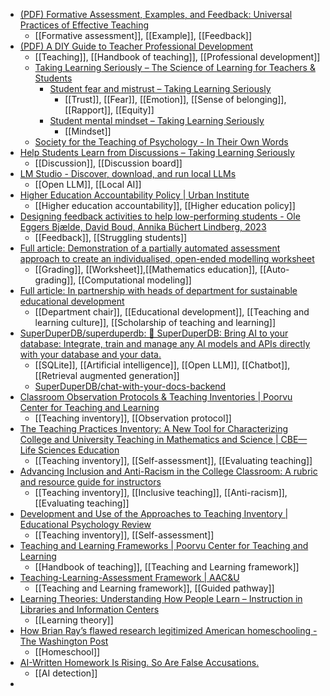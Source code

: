 - [(PDF) Formative Assessment, Examples, and Feedback: Universal Practices of Effective Teaching](https://www.researchgate.net/publication/376392729_Formative_Assessment_Examples_and_Feedback_Universal_Practices_of_Effective_Teaching)
	- [[Formative assessment]], [[Example]], [[Feedback]]
- [(PDF) A DIY Guide to Teacher Professional Development](https://www.researchgate.net/publication/376392725_A_DIY_Guide_to_Teacher_Professional_Development)
	- [[Teaching]], [[Handbook of teaching]], [[Professional development]]
	- [Taking Learning Seriously – The Science of Learning for Teachers & Students](https://takinglearningseriously.com/)
		- [Student fear and mistrust – Taking Learning Seriously](https://takinglearningseriously.com/barriers-to-learning/student-fear-and-mistrust/)
			- [[Trust]], [[Fear]], [[Emotion]], [[Sense of belonging]], [[Rapport]], [[Equity]]
		- [Student mental mindset – Taking Learning Seriously](https://takinglearningseriously.com/barriers-to-learning/student-mental-mindset/)
			- [[Mindset]]
	- [Society for the Teaching of Psychology - In Their Own Words](https://teachpsych.org/ebooks/itow)
- [Help Students Learn from Discussions – Taking Learning Seriously](https://takinglearningseriously.com/2020/06/14/help-students-learn-in-discussions/)
	- [[Discussion]], [[Discussion board]]
- [LM Studio - Discover, download, and run local LLMs](https://lmstudio.ai/)
	- [[Open LLM]], [[Local AI]]
- [Higher Education Accountability Policy | Urban Institute](https://www.urban.org/research/publication/higher-education-accountability-policy)
	- [[Higher education accountability]], [[Higher education policy]]
- [Designing feedback activities to help low-performing students - Ole Eggers Bjælde, David Boud, Annika Büchert Lindberg, 2023](https://journals.sagepub.com/doi/abs/10.1177/14697874231212820)
	- [[Feedback]], [[Struggling students]]
- [Full article: Demonstration of a partially automated assessment approach to create an individualised, open-ended modelling worksheet](https://www.tandfonline.com/doi/full/10.1080/0020739X.2023.2289068)
	- [[Grading]], [[Worksheet]],[[Mathematics education]], [[Auto-grading]], [[Computational modeling]]
- [Full article: In partnership with heads of department for sustainable educational development](https://www.tandfonline.com/doi/full/10.1080/1360144X.2021.2016414)
	- [[Department chair]], [[Educational development]], [[Teaching and learning culture]], [[Scholarship of teaching and learning]]
- [SuperDuperDB/superduperdb: 🔮 SuperDuperDB: Bring AI to your database: Integrate, train and manage any AI models and APIs directly with your database and your data.](https://github.com/SuperDuperDB/superduperdb)
	- [[SQLite]], [[Artificial intelligence]], [[Open LLM]], [[Chatbot]], [[Retrieval augmented generation]]
	- [SuperDuperDB/chat-with-your-docs-backend](https://github.com/SuperDuperDB/chat-with-your-docs-backend)
- [Classroom Observation Protocols & Teaching Inventories | Poorvu Center for Teaching and Learning](https://poorvucenter.yale.edu/Observation-Protocols-Teaching-Inventories)
	- [[Teaching inventory]], [[Observation protocol]]
- [The Teaching Practices Inventory: A New Tool for Characterizing College and University Teaching in Mathematics and Science | CBE—Life Sciences Education](https://www.lifescied.org/doi/full/10.1187/cbe.14-02-0023)
	- [[Teaching inventory]], [[Self-assessment]], [[Evaluating teaching]]
- [Advancing Inclusion and Anti-Racism in the College Classroom: A rubric and resource guide for instructors](https://zenodo.org/records/5874656#.Y9HJpnbMI2x)
	- [[Teaching inventory]], [[Inclusive teaching]], [[Anti-racism]], [[Evaluating teaching]]
- [Development and Use of the Approaches to Teaching Inventory | Educational Psychology Review](https://link.springer.com/article/10.1007/s10648-004-0007-9)
	- [[Teaching inventory]], [[Self-assessment]]
- [Teaching and Learning Frameworks | Poorvu Center for Teaching and Learning](https://poorvucenter.yale.edu/BackwardDesign)
	- [[Handbook of teaching]], [[Teaching and Learning framework]]
- [Teaching-Learning-Assessment Framework | AAC&U](https://www.aacu.org/initiatives/tla-framework)
	- [[Teaching and Learning framework]], [[Guided pathway]]
- [Learning Theories: Understanding How People Learn – Instruction in Libraries and Information Centers](https://iopn.library.illinois.edu/pressbooks/instructioninlibraries/chapter/learning-theories-understanding-how-people-learn/)
	- [[Learning theory]]
- [How Brian Ray’s flawed research legitimized American homeschooling - The Washington Post](https://www.washingtonpost.com/education/2023/12/11/brian-ray-homeschool-student-outcomes/)
	- [[Homeschool]]
- [AI-Written Homework Is Rising. So Are False Accusations.](https://www.thedailybeast.com/ai-written-homework-is-rising-so-are-false-accusations)
	- [[AI detection]]
-